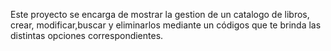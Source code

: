 Este proyecto se encarga de mostrar la gestion de un catalogo de libros, crear, modificar,buscar y eliminarlos mediante un códigos que te brinda las distintas opciones correspondientes.